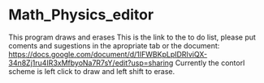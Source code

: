 # Math_Physics_editor
This program draws and erases
This is the link to the to do list, please put coments and sugestions in the apropriate tab or the document:
https://docs.google.com/document/d/1IFWBKpLpIDRIviQX-34n8Zj1ru4IR3xMfbyoNa7R7sY/edit?usp=sharing
Currently the contorl scheme is left click to draw and left shift to erase.
